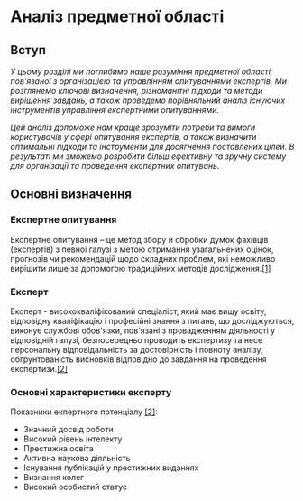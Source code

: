 # Аналіз предметної області

## Вступ

*У цьому розділі ми поглибимо наше розуміння предметної області, пов'язаної з організацією та управлінням опитуваннями
експертів. Ми розглянемо ключові визначення, різноманітні підходи та методи вирішення завдань, а також проведемо
порівняльний аналіз існуючих інструментів управління експертними опитуваннями.*

*Цей аналіз допоможе нам краще зрозуміти потреби та вимоги користувачів у сфері опитування експертів, а також визначити
оптимальні підходи та інструменти для досягнення поставлених цілей. В результаті ми зможемо розробити більш ефективну та
зручну систему для організації та проведення експертних опитувань.*

## Основні визначення

### Експертне опитування

Експертне опитування – це метод збору й обробки думок фахівців (експертів) з певної галузі з метою отримання
узагальнених оцінок, прогнозів чи рекомендацій щодо складних проблем, які неможливо вирішити лише за допомогою
традиційних методів дослідження.[[1]](#link1)

### Експерт

Експерт - висококваліфікований спеціаліст, який має вищу освіту, відповідну кваліфікацію і професійні знання з
питань, що досліджуються, виконує службові обов'язки, пов'язані з провадженням діяльності у відповідній галузі,
безпосередньо проводить експертизу та несе персональну відповідальність за достовірність і повноту аналізу,
обґрунтованість висновків відповідно до завдання на проведення експертизи.[[2]](#link2)

### Основні характеристики експерту

Показники екпертного потенціалу [[2]](#link2):

- Значний досвід роботи
- Високий рівень інтелекту
- Престижна освіта
- Активна наукова діяльність
- Існування публікацій у престижних виданнях
- Визнання колег
- Високий особистий статус